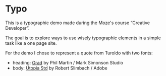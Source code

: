 # Typo

This is a typographic demo made during the Moze's course “Creative Developer”.

The goal is to explore ways to use wisely typographic elements in a simple task like a one page site.

For the demo I chose to represent a quote from Turoldo with two fonts:

- heading: [Grad](http://www.marksimonson.com/fonts/view/grad) by Phil Martin / Mark Simonson Studio
- body: [Utopia Std](https://typekit.com/fonts/utopia-std) by Robert Slimbach / Adobe
